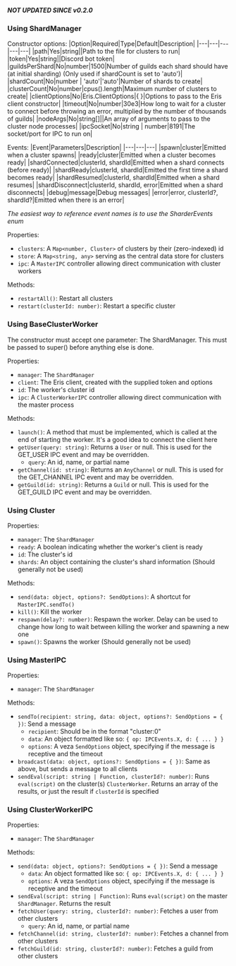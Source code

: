 ***NOT UPDATED SINCE v0.2.0***

### Using ShardManager

Constructor options:
|Option|Required|Type|Default|Description|
|---|---|---|---|---|
|path|Yes|string||Path to the file for clusters to run|
|token|Yes|string||Discord bot token|
|guildsPerShard|No|number|1500|Number of guilds each shard should have (at initial sharding) (Only used if shardCount is set to 'auto')|
|shardCount|No|number \| 'auto'|'auto'|Number of shards to create|
|clusterCount|No|number|cpus().length|Maximum number of clusters to create|
|clientOptions|No|Eris.ClientOptions|{ }|Options to pass to the Eris client constructor|
|timeout|No|number|30e3|How long to wait for a cluster to connect before throwing an error, multiplied by the number of thousands of guilds|
|nodeArgs|No|string[]||An array of arguments to pass to the cluster node processes|
|ipcSocket|No|string \| number|8191|The socket/port for IPC to run on|

Events:
|Event|Parameters|Description|
|---|---|---|
|spawn|cluster|Emitted when a cluster spawns|
|ready|cluster|Emitted when a cluster becomes ready|
|shardConnected|clusterId, shardId|Emitted when a shard connects (before ready)|
|shardReady|clusterId, shardId|Emitted the first time a shard becomes ready|
|shardResumed|clusterId, shardId|Emitted when a shard resumes|
|shardDisconnect|clusterId, shardId, error|Emitted when a shard disconnects|
|debug|message|Debug messages|
|error|error, clusterId?, shardId?|Emitted when there is an error|

*The easiest way to reference event names is to use the SharderEvents enum*

Properties:
- `clusters`: A `Map<number, Cluster>` of clusters by their (zero-indexed) id
- `store`: A `Map<string, any>` serving as the central data store for clusters
- `ipc`: A `MasterIPC` controller allowing direct communication with cluster workers

Methods:
- `restartAll()`: Restart all clusters
- `restart(clusterId: number)`: Restart a specific cluster

### Using BaseClusterWorker

The constructor must accept one parameter: The ShardManager. This must be passed to super() before anything else is done.

Properties:
- `manager`: The `ShardManager`
- `client`: The Eris client, created with the supplied token and options
- `id`: The worker's cluster id
- `ipc`: A `ClusterWorkerIPC` controller allowing direct communication with the master process

Methods:
- `launch()`: A method that must be implemented, which is called at the end of starting the worker. It's a good idea to connect the client here
- `getUser(query: string)`: Returns a `User` or null. This is used for the GET_USER IPC event and may be overridden.
	- `query`: An id, name, or partial name
- `getChannel(id: string)`: Returns an `AnyChannel` or null. This is used for the GET_CHANNEL IPC event and may be overridden.
- `getGuild(id: string)`: Returns a `Guild` or null. This is used for the GET_GUILD IPC event and may be overridden.

### Using Cluster

Properties:
- `manager`: The `ShardManager`
- `ready`: A boolean indicating whether the worker's client is ready
- `id`: The cluster's id
- `shards`: An object containing the cluster's shard information (Should generally not be used)

Methods:
- `send(data: object, options?: SendOptions)`: A shortcut for `MasterIPC.sendTo()`
- `kill()`: Kill the worker
- `respawn(delay?: number)`: Respawn the worker. Delay can be used to change how long to wait between killing the worker and spawning a new one
- `spawn()`: Spawns the worker (Should generally not be used)

### Using MasterIPC

Properties:
- `manager`: The `ShardManager`

Methods:
- `sendTo(recipient: string, data: object, options?: SendOptions = { })`: Send a message
	- `recipient`: Should be in the format "cluster:0"
	- `data`: An object formatted like so: `{ op: IPCEvents.X, d: { ... } }`
	- `options`: A veza `SendOptions` object, specifying if the message is receptive and the timeout
- `broadcast(data: object, options?: SendOptions = { })`: Same as above, but sends a message to all clients
- `sendEval(script: string | Function, clusterId?: number)`: Runs `eval(script)` on the cluster(s) `ClusterWorker`. Returns an array of the results, or just the result if `clusterId` is specified

### Using ClusterWorkerIPC

Properties:
- `manager`: The `ShardManager`

Methods:
- `send(data: object, options?: SendOptions = { })`: Send a message
	- `data`: An object formatted like so: `{ op: IPCEvents.X, d: { ... } }`
	- `options`: A veza `SendOptions` object, specifying if the message is receptive and the timeout
- `sendEval(script: string | Function)`: Runs `eval(script)` on the master `ShardManager`. Returns the result
- `fetchUser(query: string, clusterId?: number)`: Fetches a user from other clusters
	- `query`: An id, name, or partial name
- `fetchChannel(id: string, clusterId?: number)`: Fetches a channel from other clusters
- `fetchGuild(id: string, clusterId?: number)`: Fetches a guild from other clusters
